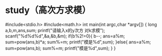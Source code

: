 # study（高次方求模）
#include<stdio.h>
#include<math.h>
int main(int argc,char *argv[])
{
	long a,b,m,ans,sum;
	printf("请输入x的y次方 对k求模");
	scanf("%d%d%d",&a,&b,&m);
	if(b%2!=0){
		b--;
		ans=a%m;
		sum=pow(ans,b)*a;
		sum%=m;
		printf("模是%d",sum);
	}else{
		ans=a%m;
		sum=pow(ans,b);
		sum%=m;
		printf("模是%d",sum);
	}
}
